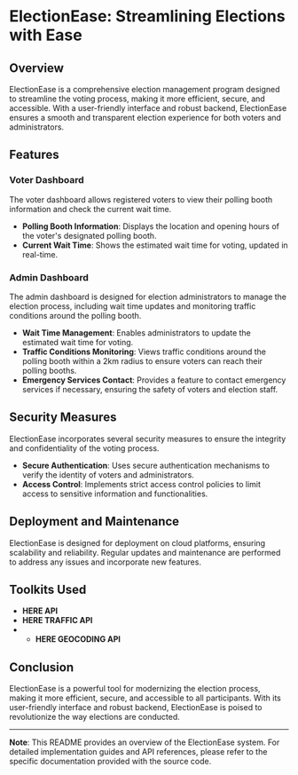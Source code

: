 # ElectionEase: Streamlining Elections with Ease

## Overview

ElectionEase is a comprehensive election management program designed to streamline the voting process, making it more efficient, secure, and accessible. With a user-friendly interface and robust backend, ElectionEase ensures a smooth and transparent election experience for both voters and administrators.

## Features

### Voter Dashboard

The voter dashboard allows registered voters to view their polling booth information and check the current wait time.

- **Polling Booth Information**: Displays the location and opening hours of the voter's designated polling booth.
- **Current Wait Time**: Shows the estimated wait time for voting, updated in real-time.

### Admin Dashboard

The admin dashboard is designed for election administrators to manage the election process, including wait time updates and monitoring traffic conditions around the polling booth.

- **Wait Time Management**: Enables administrators to update the estimated wait time for voting.
- **Traffic Conditions Monitoring**: Views traffic conditions around the polling booth within a 2km radius to ensure voters can reach their polling booths.
- **Emergency Services Contact**: Provides a feature to contact emergency services if necessary, ensuring the safety of voters and election staff.

## Security Measures

ElectionEase incorporates several security measures to ensure the integrity and confidentiality of the voting process.

- **Secure Authentication**: Uses secure authentication mechanisms to verify the identity of voters and administrators.
- **Access Control**: Implements strict access control policies to limit access to sensitive information and functionalities.

## Deployment and Maintenance

ElectionEase is designed for deployment on cloud platforms, ensuring scalability and reliability. Regular updates and maintenance are performed to address any issues and incorporate new features.

## Toolkits Used

- **HERE API**
- **HERE TRAFFIC API**
- - **HERE GEOCODING API**
## Conclusion

ElectionEase is a powerful tool for modernizing the election process, making it more efficient, secure, and accessible to all participants. With its user-friendly interface and robust backend, ElectionEase is poised to revolutionize the way elections are conducted.

---

**Note**: This README provides an overview of the ElectionEase system. For detailed implementation guides and API references, please refer to the specific documentation provided with the source code.

